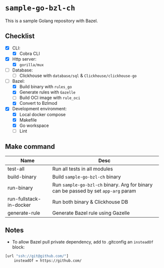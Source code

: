 # `sample-go-bzl-ch`
This is a sample Golang repository with Bazel.

## Checklist
- [x] CLI:
  - [x] Cobra CLI
- [x] Http server:
  - [x] `gorilla/mux`
- [ ] Database:
  - [ ] Clickhouse with `database/sql` & `Clickhouse/clickhouse-go`
- [ ] Bazel:
  - [x] Build binary with `rules_go`
  - [x] Generate rules with `Gazelle`
  - [ ] Build OCI image with `rule_oci`
  - [x] Convert to Bzlmod
- [x] Development environment:
  - [x] Local docker compose
  - [x] Makefile
  - [x] Go workspace
  - [ ] Lint

## Make command

| Name                    | Desc                                                                               |
| ----------------------- | ---------------------------------------------------------------------------------- |
| test-all                | Run all tests in all modules                                                       |
| build-binary            | Build `sample-go-bzl-ch` binary                                                    |
| run-binary              | Run `sample-go-bzl-ch` binary. Arg for binary can be passed by set `app-arg` param |
| run-fullstack-in-docker | Run both binary & Clickhouse DB                                                    |
| generate-rule           | Generate Bazel rule using Gazelle                                                  |

## Notes
- To allow Bazel pull private dependency, add to .gitconfig an `insteadOf` block: 
```bash
[url "ssh://git@github.com/"]
    insteadOf = https://github.com/
```

